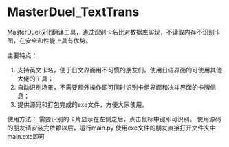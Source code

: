 # MasterDuel_TextTrans
MasterDuel汉化翻译工具，通过识别卡名比对数据库实现，不读取内存不识别卡图，在安全和性能上具有优势。

主要特点：
1.	支持英文卡名，便于日文界面用不习惯的朋友们。使用日语界面的可使用其他大佬的工具；
2.	自动识别场景，不需要额外操作即可同时识别卡组界面和决斗界面的卡牌信息；
3.	提供源码和打包完成的exe文件，方便大家使用。

使用方法：
需要识别的卡片显示在左侧之后，点击鼠标中键即可识别。
使用源码的朋友请安装完依赖以后，运行main.py
使用exe文件的朋友直接打开文件夹中main.exe即可
